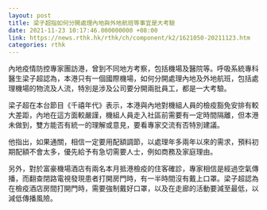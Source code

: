 ```yaml
---
layout: post
title: 梁子超指如何分開處理內地與外地航班等事宜是大考驗
date: 2021-11-23 10:17:46.000000000 +08:00
link: https://news.rthk.hk/rthk/ch/component/k2/1621050-20211123.htm
categories: rthk
---
```


內地疫情防控專家團訪港，曾到不同地方考察，包括機場及醫院等。呼吸系統專科醫生梁子超認為，本港只有一個國際機場，如何分開處理內地及外地航班，包括處理機場的物流及人流，特別是涉及公司要分開兩批員工，都是一大考驗。

梁子超在本台節目《千禧年代》表示，本港與內地對機組人員的檢疫豁免安排有較大差距，內地在這方面較嚴謹，機組人員走入社區前需要有一定時間隔離，但本港未做到，雙方能否有統一的理解或意見，要看專家交流有否特別建議。

他指出，如果通關，相信一定要用配額調節，以處理年多兩年以來的需求，預料初期配額不會太多，優先給予有急切需要人士，例如商務及家庭理由。

另外，對於富豪機場酒店有兩名本月抵港檢疫的住客確診，專家相信是經過空氣傳播，而翻查閉路電視發現患者打開房門時，有一半時間沒有戴上口罩。梁子超認為在檢疫酒店房間打開門時，需要強制戴好口罩，以及在走廊的活動要減至最低，以減低傳播風險。
